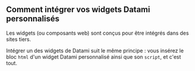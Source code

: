 ## Comment intégrer vos widgets Datami personnalisés

Les widgets (ou composants web) sont conçus pour être intégrés dans des sites tiers.

Intégrer un des widgets de Datami suit le même principe : vous insérez le bloc `html` d'un widget Datami personnalisé ainsi que son `script`, et c'est tout.
